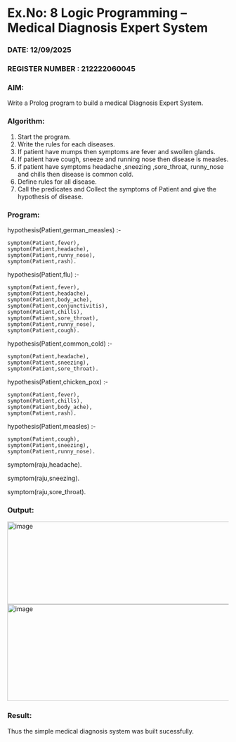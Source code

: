 # Ex.No: 8  Logic Programming –  Medical Diagnosis Expert System
### DATE:   12/09/2025                                                                         
### REGISTER NUMBER :  212222060045
### AIM: 
Write a Prolog program to build a medical Diagnosis Expert System.
###  Algorithm:
1. Start the program.
2. Write the rules for each diseases.
3. If patient have mumps then symptoms are fever and swollen glands.
4. If patient have cough, sneeze and running nose then disease is measles.
5. if patient have symptoms headache ,sneezing ,sore_throat, runny_nose and  chills then disease is common cold.
6. Define rules for all disease.
7. Call the predicates and Collect the symptoms of Patient and give the hypothesis of disease.
        

### Program:

hypothesis(Patient,german_measles) :-

    symptom(Patient,fever),
    symptom(Patient,headache),
    symptom(Patient,runny_nose),
    symptom(Patient,rash).
    
hypothesis(Patient,flu) :-

    symptom(Patient,fever),
    symptom(Patient,headache),
    symptom(Patient,body_ache),
    symptom(Patient,conjunctivitis),
    symptom(Patient,chills),
    symptom(Patient,sore_throat),
    symptom(Patient,runny_nose),
    symptom(Patient,cough).
    
hypothesis(Patient,common_cold) :-

    symptom(Patient,headache),
    symptom(Patient,sneezing),
    symptom(Patient,sore_throat).
    
hypothesis(Patient,chicken_pox) :-

    symptom(Patient,fever),
    symptom(Patient,chills),
    symptom(Patient,body_ache),
    symptom(Patient,rash).
    
hypothesis(Patient,measles) :-

    symptom(Patient,cough),
    symptom(Patient,sneezing),
    symptom(Patient,runny_nose).

    
symptom(raju,headache).

symptom(raju,sneezing).

symptom(raju,sore_throat).


### Output:
<img width="949" height="188" alt="image" src="https://github.com/user-attachments/assets/3c42ca40-bd0c-4e1a-81de-1a8b41aaaf0c" />
<img width="939" height="220" alt="image" src="https://github.com/user-attachments/assets/34492a40-5940-4bd0-ac63-d5e84f17c5b2" />




### Result:
Thus the simple medical diagnosis system was built sucessfully.
